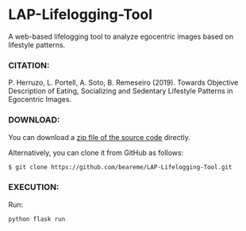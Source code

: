 # LAP-Lifelogging-Tool
A web-based lifelogging tool to analyze egocentric images based on lifestyle patterns.

### CITATION:

P. Herruzo, L. Portell, A. Soto, B. Remeseiro (2019). Towards Objective Description of Eating, Socializing and Sedentary Lifestyle Patterns in Egocentric Images.

### DOWNLOAD:

You can download a [zip file of the source code](https://github.com/beareme/LAP-Lifelogging-Tool/archive/master.zip) directly.

Alternatively, you can clone it from GitHub as follows:

``` sh
$ git clone https://github.com/beareme/LAP-Lifelogging-Tool.git
```

### EXECUTION:

Run:
```
python flask run
```
